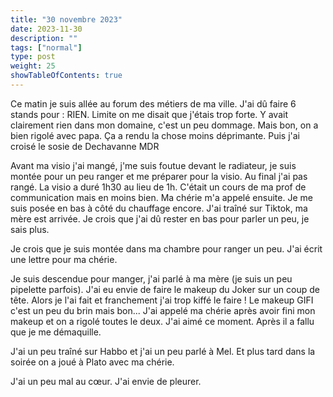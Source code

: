 ```yaml
---
title: "30 novembre 2023"
date: 2023-11-30
description: ""
tags: ["normal"]
type: post
weight: 25
showTableOfContents: true
---
```


Ce matin je suis allée au forum des métiers de ma ville. J'ai dû faire 6 stands pour : RIEN. Limite on me disait que j'étais trop forte. Y avait clairement rien dans mon domaine, c'est un peu dommage. Mais bon, on a bien rigolé avec papa. Ça a rendu la chose moins déprimante. Puis j'ai croisé le sosie de Dechavanne MDR 

Avant ma visio j'ai mangé, j'me suis foutue devant le radiateur, je suis montée pour un peu ranger et me préparer pour la visio. Au final j'ai pas rangé. La visio a duré 1h30 au lieu de 1h. C'était un cours de ma prof de communication mais en moins bien. Ma chérie m'a appelé ensuite. Je me suis posée en bas à côté du chauffage encore. J'ai traîné sur Tiktok, ma mère est arrivée. Je crois que j'ai dû rester en bas pour parler un peu, je sais plus.

Je crois que je suis montée dans ma chambre pour ranger un peu. J'ai écrit une lettre pour ma chérie.

Je suis descendue pour manger, j'ai parlé à ma mère (je suis un peu pipelette parfois). J'ai eu envie de faire le makeup du Joker sur un coup de tête. Alors je l'ai fait et franchement j'ai trop kiffé le faire ! Le makeup GIFI c'est un peu du brin mais bon... J'ai appelé ma chérie après avoir fini mon makeup et on a rigolé toutes le deux. J'ai aimé ce moment. Après il a fallu que je me démaquille.

J'ai un peu traîné sur Habbo et j'ai un peu parlé à Mel. Et plus tard dans la soirée on a joué à Plato avec ma chérie.

J'ai un peu mal au cœur. J'ai envie de pleurer.